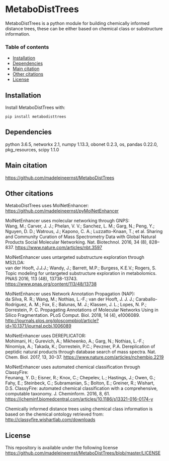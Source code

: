 # MetaboDistTrees

MetaboDistTrees is a python module for building chemically informed distance trees, these can be either based on chemical class or substructure information.

### Table of contents

* [Installation](#installation)
* [Dependencies](#dependencies)
* [Main citation](#main_citation)
* [Other citations](#other_citations)
* [License](#license)

## Installation

Install MetaboDistTrees with:

 `pip install metabodisttrees`
 
 
## Dependencies

python 3.6.5, networkx 2.1, numpy 1.13.3, obonet 0.2.3, os, pandas 0.22.0,  pkg_resources, scipy 1.1.0 

## Main citation <a name="main_citation"></a>
https://github.com/madeleineernst/MetaboDistTrees

## Other citations <a name="other_citations"></a>

MetaboDistTrees uses MolNetEnhancer:
https://github.com/madeleineernst/pyMolNetEnhancer

MolNetEnhancer uses molecular networking through GNPS: <br>
Wang, M.; Carver, J. J.; Phelan, V. V.; Sanchez, L. M.; Garg, N.; Peng, Y.; Nguyen, D. D.; Watrous, J.; Kapono, C. A.; Luzzatto-Knaan, T.; et al. Sharing and Community Curation of Mass Spectrometry Data with Global Natural Products Social Molecular Networking. Nat. Biotechnol. 2016, 34 (8), 828–837.
https://www.nature.com/articles/nbt.3597

MolNetEnhancer uses untargeted substructure exploration through MS2LDA: <br>
van der Hooft, J.J.J.; Wandy, J.; Barrett, M.P.; Burgess, K.E.V.; Rogers, S. Topic modeling for untargeted substructure exploration in metabolomics. PNAS 2016, 113 (48), 13738-13743.
https://www.pnas.org/content/113/48/13738

MolNetEnhancer uses Network Annotation Propagation (NAP): <br>
da Silva, R. R.; Wang, M.; Nothias, L.-F.; van der Hooft, J. J. J.; Caraballo-Rodríguez, A. M.; Fox, E.; Balunas, M. J.; Klassen, J. L.; Lopes, N. P.; Dorrestein, P. C. Propagating Annotations of Molecular Networks Using in Silico Fragmentation. PLoS Comput. Biol. 2018, 14 (4), e1006089.
http://journals.plos.org/ploscompbiol/article?id=10.1371/journal.pcbi.1006089

MolNetEnhancer uses DEREPLICATOR: <br>
Mohimani, H.; Gurevich, A.; Mikheenko, A.; Garg, N.; Nothias, L.-F.; Ninomiya, A.; Takada, K.; Dorrestein, P.C.; Pevzner, P.A. Dereplication of peptidic natural products through database search of mass spectra. Nat. Chem. Biol. 2017, 13, 30-37.
https://www.nature.com/articles/nchembio.2219

MolNetEnhancer uses automated chemical classification through ClassyFire: <br>
Feunang, Y. D.; Eisner, R.; Knox, C.; Chepelev, L.; Hastings, J.; Owen, G.; Fahy, E.; Steinbeck, C.; Subramanian, S.; Bolton, E.; Greiner, R.; Wishart, D.S. ClassyFire: automated chemical classification with a comprehensive, computable taxonomy. J. Cheminform. 2016, 8, 61.
https://jcheminf.biomedcentral.com/articles/10.1186/s13321-016-0174-y

Chemically informed distance trees using chemical class information is based on the chemical ontology retrieved from: http://classyfire.wishartlab.com/downloads

## License
This repository is available under the following license https://github.com/madeleineernst/MetaboDistTrees/blob/master/LICENSE

